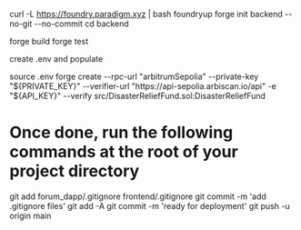 curl -L https://foundry.paradigm.xyz | bash
foundryup
forge init backend --no-git --no-commit 
cd backend

forge build
forge test

create .env and populate

source .env
forge create --rpc-url "arbitrumSepolia" --private-key "${PRIVATE_KEY}" --verifier-url "https://api-sepolia.arbiscan.io/api" -e "${API_KEY}" --verify src/DisasterReliefFund.sol:DisasterReliefFund





# Once done, run the following commands at the root of your project directory  
git add forum_dapp/.gitignore frontend/.gitignore
git commit -m 'add .gitignore files'
git add -A
git commit -m 'ready for deployment'
git push -u origin main